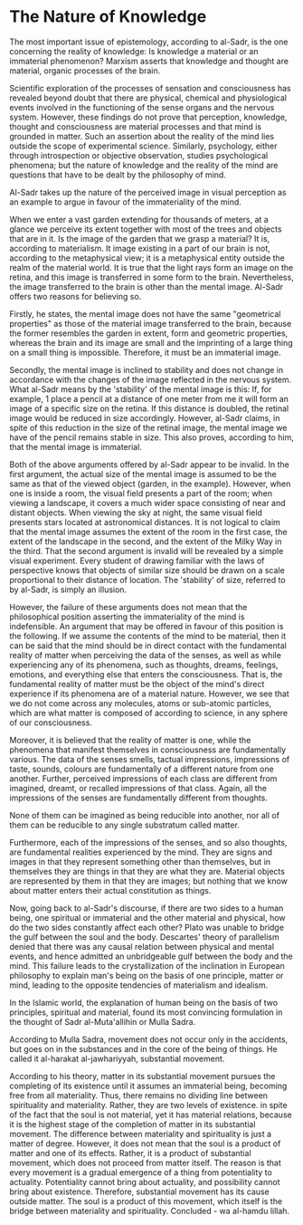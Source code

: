 The Nature of Knowledge
=======================

The most important issue of epistemology, according to al-Sadr, is the
one concerning the reality of knowledge: Is knowledge a material or an
immaterial phenomenon? Marxism asserts that knowledge and thought are
material, organic processes of the brain.

Scientific exploration of the processes of sensation and consciousness
has revealed beyond doubt that there are physical, chemical and
physiological events involved in the functioning of the sense organs and
the nervous system. However, these findings do not prove that
perception, knowledge, thought and consciousness are material processes
and that mind is grounded in matter. Such an assertion about the reality
of the mind lies outside the scope of experimental science. Similarly,
psychology, either through introspection or objective observation,
studies psychological phenomena; but the nature of knowledge and the
reality of the mind are questions that have to be dealt by the
philosophy of mind.

Al-Sadr takes up the nature of the perceived image in visual perception
as an example to argue in favour of the immateriality of the mind.

When we enter a vast garden extending for thousands of meters, at a
glance we perceive its extent together with most of the trees and
objects that are in it. Is the image of the garden that we grasp a
material? It is, according to materialism. It image existing in a part
of our brain is not, according to the metaphysical view; it is a
metaphysical entity outside the realm of the material world. It is true
that the light rays form an image on the retina, and this image is
transferred in some form to the brain. Nevertheless, the image
transferred to the brain is other than the mental image. Al-Sadr offers
two reasons for believing so.

Firstly, he states, the mental image does not have the same
"geometrical properties" as those of the material image transferred to
the brain, because the former resembles the garden in extent, form and
geometric properties, whereas the brain and its image are small and the
imprinting of a large thing on a small thing is impossible. Therefore,
it must be an immaterial image.

Secondly, the mental image is inclined to stability and does not change
in accordance with the changes of the image reflected in the nervous
system. What al-Sadr means by the 'stability' of the mental image is
this: If, for example, 1 place a pencil at a distance of one meter from
me it will form an image of a specific size on the retina. If this
distance is doubled, the retinal image would be reduced in size
accordingly. However, al-Sadr claims, in spite of this reduction in the
size of the retinal image, the mental image we have of the pencil
remains stable in size. This also proves, according to him, that the
mental image is immaterial.

Both of the above arguments offered by al-Sadr appear to be invalid. In
the first argument, the actual size of the mental image is assumed to be
the same as that of the viewed object (garden, in the example). However,
when one is inside a room, the visual field presents a part of the room;
when viewing a landscape, it covers a much wider space consisting of
near and distant objects. When viewing the sky at night, the same visual
field presents stars located at astronomical distances. It is not
logical to claim that the mental image assumes the extent of the room in
the first case, the extent of the landscape in the second, and the
extent of the Milky Way in the third. That the second argument is
invalid will be revealed by a simple visual experiment. Every student of
drawing familiar with the laws of perspective knows that objects of
similar size should be drawn on a scale proportional to their distance
of location. The 'stability' of size, referred to by al-Sadr, is simply
an illusion.

However, the failure of these arguments does not mean that the
philosophical position asserting the immateriality of the mind is
indefensible. An argument that may be offered in favour of this position
is the following. If we assume the contents of the mind to be material,
then it can be said that the mind should be in direct contact with the
fundamental reality of matter when perceiving the data of the senses, as
well as while experiencing any of its phenomena, such as thoughts,
dreams, feelings, emotions, and everything else that enters the
consciousness. That is, the fundamental reality of matter must be the
object of the mind's direct experience if its phenomena are of a
material nature. However, we see that we do not come across any
molecules, atoms or sub-atomic particles, which are what matter is
composed of according to science, in any sphere of our consciousness.

Moreover, it is believed that the reality of matter is one, while the
phenomena that manifest themselves in consciousness are fundamentally
various. The data of the senses smells, tactual impressions, impressions
of taste, sounds, colours are fundamentally of a different nature from
one another. Further, perceived impressions of each class are different
from imagined, dreamt, or recalled impressions of that class. Again, all
the impressions of the senses are fundamentally different from
thoughts.

None of them can be imagined as being reducible into another, nor all
of them can be reducible to any single substratum called matter.

Furthermore, each of the impressions of the senses, and so also
thoughts, are fundamental realities experienced by the mind. They are
signs and images in that they represent something other than themselves,
but in themselves they are things in that they are what they are.
Material objects are represented by them in that they are images; but
nothing that we know about matter enters their actual constitution as
things.

Now, going back to al-Sadr's discourse, if there are two sides to a
human being, one spiritual or immaterial and the other material and
physical, how do the two sides constantly affect each other? Plato was
unable to bridge the gulf between the soul and the body. Descartes'
theory of parallelism denied that there was any causal relation between
physical and mental events, and hence admitted an unbridgeable gulf
between the body and the mind. This failure leads to the crystallization
of the inclination in European philosophy to explain man's being on the
basis of one principle, matter or mind, leading to the opposite
tendencies of materialism and idealism.

In the Islamic world, the explanation of human being on the basis of
two principles, spiritual and material, found its most convincing
formulation in the thought of Sadr al-Muta'allihin or Mulla Sadra.

According to Mulla Sadra, movement does not occur only in the
accidents, but goes on in the substances and in the core of the being of
things. He called it al-harakat al-jawhariyyah, substantial movement.

According to his theory, matter in its substantial movement pursues the
completing of its existence until it assumes an immaterial being,
becoming free from all materiality. Thus, there remains no dividing line
between spirituality and materiality. Rather, they are two levels of
existence. in spite of the fact that the soul is not material, yet it
has material relations, because it is the highest stage of the
completion of matter in its substantial movement. The difference between
materiality and spirituality is just a matter of degree. However, it
does not mean that the soul is a product of matter and one of its
effects. Rather, it is a product of substantial movement, which does not
proceed from matter itself. The reason is that every movement is a
gradual emergence of a thing from potentiality to actuality.
Potentiality cannot bring about actuality, and possibility cannot bring
about existence. Therefore, substantial movement has its cause outside
matter. The soul is a product of this movement, which itself is the
bridge between materiality and spirituality. Concluded - wa al-hamdu
lillah.


